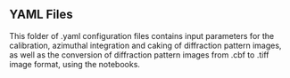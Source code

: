 YAML Files
-----------

This folder of .yaml configuration files contains input parameters for the calibration, azimuthal integration and caking of diffraction pattern images, as well as the conversion of diffraction pattern images from .cbf to .tiff image format, using the notebooks.
